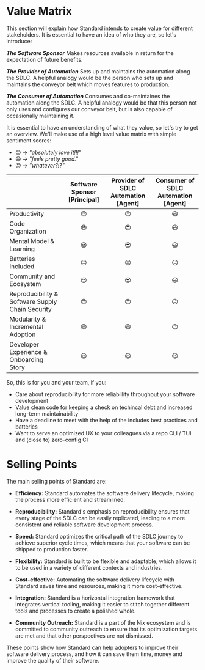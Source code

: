 # Value Matrix

This section will explain how Standard intends to create value for different stakeholders.
It is essential to have an idea of who they are, so let's introduce:

**_The Software Sponsor_**
Makes resources available in return for the expectation of future benefits.

**_The Provider of Automation_**
Sets up and maintains the automation along the SDLC.
A helpful analogy would be the person who sets up and maintains the conveyor belt which moves features to production.

**_The Consumer of Automation_**
Consumes and co-maintaines the automation along the SDLC.
A helpful analogy would be that this person not only uses and configures our conveyor belt, but is also capable of occasionally maintaining it.

It is essential to have an understanding of what they value, so let's try to get an overview.
We'll make use of a high level value matrix with simple sentiment scores:

- :heart_eyes: &rarr; <i>"absolutely love it!!!"</i>
- :smile: &rarr; <i>"feels pretty good."</i>
- :neutral_face: &rarr; <i>"whatever?!?"</i>

|                                                  | Software Sponsor [Principal] | Provider of SDLC Automation [Agent] | Consumer of SDLC Automation [Agent] |
| ------------------------------------------------ | :--------------------------: | :---------------------------------: | :---------------------------------: |
| Productivity                                     |         :heart_eyes:         |            :heart_eyes:             |              :smiley:               |
| Code Organization                                |           :smiley:           |            :heart_eyes:             |              :smiley:               |
| Mental Model & Learning                          |           :smiley:           |            :heart_eyes:             |              :smiley:               |
| Batteries Included                               |        :neutral_face:        |            :heart_eyes:             |           :neutral_face:            |
| Community and Ecosystem                          |        :neutral_face:        |            :heart_eyes:             |              :smiley:               |
| Reproducibility & Software Supply Chain Security |         :heart_eyes:         |            :heart_eyes:             |           :neutral_face:            |
| Modularity & Incremental Adoption                |           :smiley:           |              :smiley:               |            :heart_eyes:             |
| Developer Experience & Onboarding Story          |           :smiley:           |              :smiley:               |            :heart_eyes:             |

So, this is for you and your team, if you:

- Care about reproducibility for more reliablility throughout your software development
- Value clean code for keeping a check on techincal debt and increased long-term maintainability
- Have a deadline to meet with the help of the includes best practices and batteries
- Want to serve an optimized UX to your colleagues via a repo CLI / TUI and (close to) zero-config CI

# Selling Points

The main selling points of Standard are:

- **Efficiency:** Standard automates the software delivery lifecycle, making the process more efficient and streamlined.

- **Reproducibility:** Standard's emphasis on reproducibility ensures that every stage of the SDLC can be easily replicated, leading to a more consistent and reliable software development process.

- **Speed:** Standard optimizes the critical path of the SDLC journey to achieve superior cycle times, which means that your software can be shipped to production faster.

- **Flexibility:** Standard is built to be flexible and adaptable, which allows it to be used in a variety of different contexts and industries.

- **Cost-effective:** Automating the software delivery lifecycle with Standard saves time and resources, making it more cost-effective.

- **Integration:** Standard is a horizontal integration framework that integrates vertical tooling, making it easier to stitch together different tools and processes to create a polished whole.

- **Community Outreach:** Standard is a part of the Nix ecosystem and is committed to community outreach to ensure that its optimization targets are met and that other perspectives are not dismissed.

These points show how Standard can help adopters to improve their software delivery process, and how it can save them time, money and improve the quality of their software.
